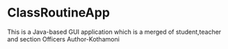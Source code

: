 # ClassRoutineApp
This is a Java-based GUI application which is a merged of student,teacher and section Officers
Author-Kothamoni
